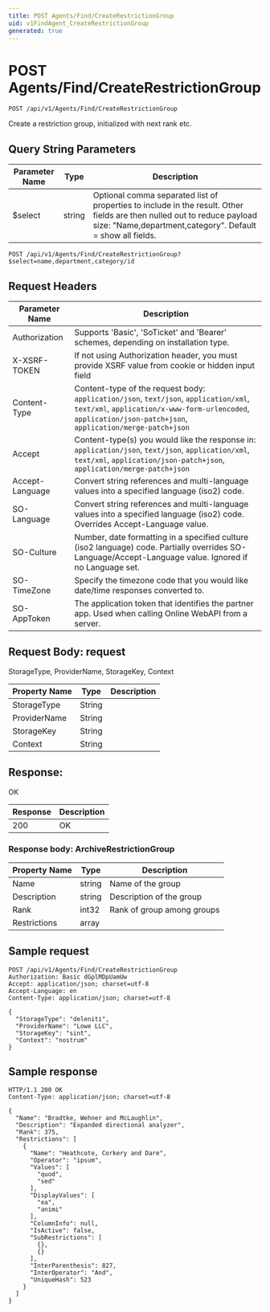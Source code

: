 ```yaml
---
title: POST Agents/Find/CreateRestrictionGroup
uid: v1FindAgent_CreateRestrictionGroup
generated: true
---
```


# POST Agents/Find/CreateRestrictionGroup

```http
POST /api/v1/Agents/Find/CreateRestrictionGroup
```

Create a restriction group, initialized with next rank etc.







## Query String Parameters

| Parameter Name | Type |  Description |
|----------------|------|--------------|
| $select | string |  Optional comma separated list of properties to include in the result. Other fields are then nulled out to reduce payload size: "Name,department,category". Default = show all fields. |

```http
POST /api/v1/Agents/Find/CreateRestrictionGroup?$select=name,department,category/id
```


## Request Headers

| Parameter Name | Description |
|----------------|-------------|
| Authorization  | Supports 'Basic', 'SoTicket' and 'Bearer' schemes, depending on installation type. |
| X-XSRF-TOKEN   | If not using Authorization header, you must provide XSRF value from cookie or hidden input field |
| Content-Type | Content-type of the request body: `application/json`, `text/json`, `application/xml`, `text/xml`, `application/x-www-form-urlencoded`, `application/json-patch+json`, `application/merge-patch+json` |
| Accept         | Content-type(s) you would like the response in: `application/json`, `text/json`, `application/xml`, `text/xml`, `application/json-patch+json`, `application/merge-patch+json` |
| Accept-Language | Convert string references and multi-language values into a specified language (iso2) code. |
| SO-Language | Convert string references and multi-language values into a specified language (iso2) code. Overrides Accept-Language value. |
| SO-Culture | Number, date formatting in a specified culture (iso2 language) code. Partially overrides SO-Language/Accept-Language value. Ignored if no Language set. |
| SO-TimeZone | Specify the timezone code that you would like date/time responses converted to. |
| SO-AppToken | The application token that identifies the partner app. Used when calling Online WebAPI from a server. |

## Request Body: request 

StorageType, ProviderName, StorageKey, Context 

| Property Name | Type |  Description |
|----------------|------|--------------|
| StorageType | String |  |
| ProviderName | String |  |
| StorageKey | String |  |
| Context | String |  |

## Response:

OK

| Response | Description |
|----------------|-------------|
| 200 | OK |

### Response body: ArchiveRestrictionGroup

| Property Name | Type |  Description |
|----------------|------|--------------|
| Name | string | Name of the group |
| Description | string | Description of the group |
| Rank | int32 | Rank of group among groups |
| Restrictions | array |  |

## Sample request

```http!
POST /api/v1/Agents/Find/CreateRestrictionGroup
Authorization: Basic dGplMDpUamUw
Accept: application/json; charset=utf-8
Accept-Language: en
Content-Type: application/json; charset=utf-8

{
  "StorageType": "deleniti",
  "ProviderName": "Lowe LLC",
  "StorageKey": "sint",
  "Context": "nostrum"
}
```

## Sample response

```http_
HTTP/1.1 200 OK
Content-Type: application/json; charset=utf-8

{
  "Name": "Bradtke, Wehner and McLaughlin",
  "Description": "Expanded directional analyzer",
  "Rank": 375,
  "Restrictions": [
    {
      "Name": "Heathcote, Corkery and Dare",
      "Operator": "ipsum",
      "Values": [
        "quod",
        "sed"
      ],
      "DisplayValues": [
        "ea",
        "animi"
      ],
      "ColumnInfo": null,
      "IsActive": false,
      "SubRestrictions": [
        {},
        {}
      ],
      "InterParenthesis": 827,
      "InterOperator": "And",
      "UniqueHash": 523
    }
  ]
}
```